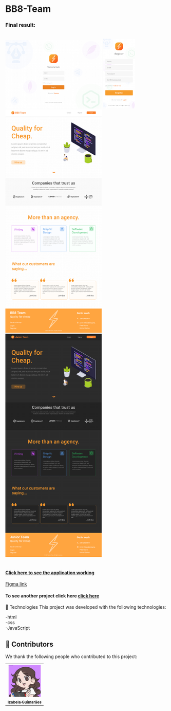 # BB8-Team



<h3>Final result:</h3>
<br>


<img src="./img/Login-Page.png" alt="Application result" width="300em">
<img src="./img/Register - Mobile.png" alt="Application result " width="100em">

<img src="./img/Home.png" alt="Application result" width="300em">

<img src="./img/home-dark.png" alt="Application result " width="300em">

<br>
<br>


<h4><a href="https://izabela-guimaraes.github.io/BB8-Team/" target="blank">Click here to see the application working</a></h4>

  <a href="https://www.figma.com/file/a8rWdRAye9JYDTPGLJ9ZbP/BB8-Team---UI-(Copy)-(Copy)?node-id=138%3A2">Figma link</a>

<h4>To see another project click here <a href="https://github.com/izabela-guimaraes/PlayStation-Store" target="blank">click here</a></h4>

🚀 Technologies
This project was developed with the following technologies:
<br>

-html
<br>
-css
<br>
-JavaScript


## 🤝  Contributors

We thank the following people who contributed to this project:

<table>
  <tr>
    <td align="center">
      <a href="#">
        <img width="100em" src="./img/me.png"/><br>
        <sub>
          <b>Izabela Guimarães</b>
        </sub>
      </a>
    </td>
</table>


 

